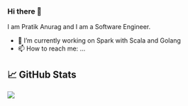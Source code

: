 ### Hi there 👋


I am Pratik Anurag and I am a Software Engineer.
- 🔭 I’m currently working on Spark with Scala and Golang
- 📫 How to reach me: ...

<!--
**pratik-anurag/pratik-anurag** is a ✨ _special_ ✨ repository because its `README.md` (this file) appears on your GitHub profile.

Here are some ideas to get you started:


- 🌱 I’m currently learning ...
- 👯 I’m looking to collaborate on ...
- 🤔 I’m looking for help with ...
- 💬 Ask me about ...

- 😄 Pronouns: ...
- ⚡ Fun fact: ...
-->
## &#x1f4c8; GitHub Stats
<a href="https://github.com/pratik-anurag/pratik-anurag">
  <img align="center" src="https://github-readme-stats.vercel.app/api/top-langs/?username=pratik-anurag&hide=java,html&title_color=ffffff&text_color=c9cacc&icon_color=2bbc8a&bg_color=1d1f21" />
</a>
